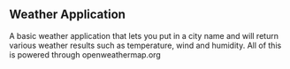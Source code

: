 ## Weather Application

A basic weather application that lets you put in a city name and will return various weather results such as temperature, wind and humidity. All of this is powered through openweathermap.org
